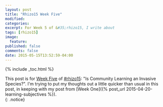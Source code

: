 ```yaml
---
layout: post
title: "Rhizo15 Week Five"
modified:
categories:
excerpt: For Week 5 of &#35;rhizo15, I write about  
tags: [rhizo15]
image:
  feature:
published: false
comments: false
date: 2015-05-15T13:52:59-04:00
---
```


{% include _toc.html %}

<!-- markup clean_ -->

This post is for [Week Five](http://rhizomatic.net/2015/05/12/week-5-is-community-learning-an-invasive-species/) of [#rhizo15](http://rhizomatic.net/): "Is Community Learning an Invasive Species?". I'm trying to put my thoughts out a little quicker than usual in this post, in keeping with my post from [Week One]({% post_url 2015-04-20-learning-subjectives %}).  
{: .notice}  
